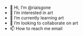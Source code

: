 - 👋 Hi, I’m @riaisgone
- 👀 I’m interested in art
- 🌱 I’m currently learning art
- 💞️ I’m looking to collaborate on art
- 📫 How to reach me email

<!---
riaisgone/riaisgone is a ✨ special ✨ repository because its `README.md` (this file) appears on your GitHub profile.
You can click the Preview link to take a look at your changes.
--->

